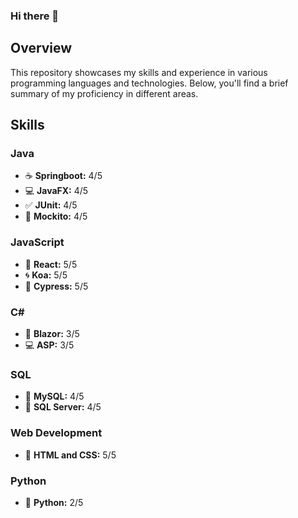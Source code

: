 ### Hi there 👋
## Overview

This repository showcases my skills and experience in various programming languages and technologies. Below, you'll find a brief summary of my proficiency in different areas.

## Skills

### Java
- :coffee: **Springboot:** 4/5
- :computer: **JavaFX:** 4/5
- :white_check_mark: **JUnit:** 4/5
- :hammer: **Mockito:** 4/5

### JavaScript
- :rocket: **React:** 5/5
- :cyclone: **Koa:** 5/5
- :eyes: **Cypress:** 5/5

### C#
- :large_blue_circle: **Blazor:** 3/5
- :computer: **ASP:** 3/5

### SQL
- :file_folder: **MySQL:** 4/5
- :file_folder: **SQL Server:** 4/5

### Web Development
- :art: **HTML and CSS:** 5/5

### Python
- :snake: **Python:** 2/5
